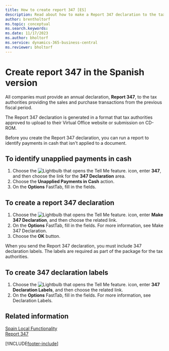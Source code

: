 ```yaml
---
title: How to create report 347 [ES]
description: Read about how to make a Report 347 declaration to the tax authorities providing the sales and purchase transactions from the previous fiscal period.
author: brentholtorf
ms.topic: conceptual
ms.search.keywords:
ms.date: 11/17/2023
ms.author: bholtorf
ms.service: dynamics-365-business-central
ms.reviewer: bholtorf
---
```

# Create report 347 in the Spanish version
All companies must provide an annual declaration, **Report 347**, to the tax authorities providing the sales and purchase transactions from the previous fiscal period.  

The Report 347 declaration is generated in a format that tax authorities approved to upload to their Virtual Office website or submission on CD-ROM.  

Before you create the Report 347 declaration, you can run a report to identify payments in cash that isn't applied to a document.  

## To identify unapplied payments in cash  

1.  Choose the ![Lightbulb that opens the Tell Me feature.](../../media/ui-search/search_small.png "Tell me what you want to do") icon, enter **347**, and then choose the link for the **347 Declaration** area.  
2.  Choose the **Unapplied Payments in Cash** action.  
3.  On the **Options** FastTab, fill in the fields.  

## To create a report 347 declaration  

1.  Choose the ![Lightbulb that opens the Tell Me feature.](../../media/ui-search/search_small.png "Tell me what you want to do") icon, enter **Make 347 Declaration**, and then choose the related link.  
2.  On the **Options** FastTab, fill in the fields. For more information, see Make 347 Declaration.  
3.  Choose the **OK** button.  

When you send the Report 347 declaration, you must include 347 declaration labels. The labels are required as part of the package for the tax authorities.  

## To create 347 declaration labels  

1.  Choose the ![Lightbulb that opens the Tell Me feature.](../../media/ui-search/search_small.png "Tell me what you want to do") icon, enter **347 Declaration Labels**, and then choose the related link.  
2.  On the **Options** FastTab, fill in the fields. For more information, see Declaration Labels.  

## Related information  
 [Spain Local Functionality](spain-local-functionality.md)   
 [Report 347](report-347.md)


[!INCLUDE[footer-include](../../includes/footer-banner.md)]